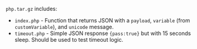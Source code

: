 `php.tar.gz` includes:

- `index.php` - Function that returns JSON with a `payload`, `variable` (from `customVariable`), and `unicode` message.
- `timeout.php` - Simple JSON response `{pass:true}` but with 15 seconds sleep. Should be used to test timeout logic.